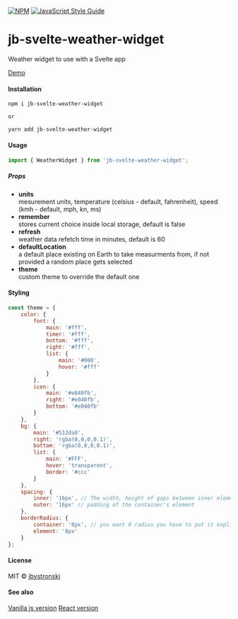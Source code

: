 [![NPM](https://img.shields.io/npm/v/jb-svelte-weather-widget.svg)](https://www.npmjs.com/package/jb-svelte-weather-widget) [![JavaScript Style Guide](https://img.shields.io/badge/code_style-standard-brightgreen.svg)](https://standardjs.com)

# jb-svelte-weather-widget

Weather widget to use with a Svelte app

<a href="https://jb-weather-widget.surge.sh">Demo</a>

#### Installation

```bash
npm i jb-svelte-weather-widget

or

yarn add jb-svelte-weather-widget
```

#### Usage

```jsx
import { WeatherWidget } from 'jb-svelte-weather-widget';
```

##### Props

<ul>
     <li><span style="font-weight: bold;">units</span><br/><span>mesurement units, temperature (celsius - default, fahrenheit), speed (kmh - default, mph, kn, ms)</span></li>
       <li><span style="font-weight: bold;">remember</span><br/><span>stores current choice inside local storage, default is false</span></li>
        <li><span style="font-weight: bold;">refresh</span><br/><span>weather data refetch time in minutes, default is 60</span></li>
         <li><span style="font-weight: bold;">defaultLocation</span><br/><span>a default place existing on Earth to take measurments from, if not provided a random place gets selected</span></li>
          <li><span style="font-weight: bold;">theme</span><br/><span>custom theme to override the default one</span></li>
</ul>

#### Styling

```javascript
const theme = {
	color: {
		font: {
			main: '#fff',
			timer: '#fff',
			bottom: '#fff',
			right: '#fff',
			list: {
				main: '#000',
				hover: '#fff'
			}
		},
		icon: {
			main: '#e040fb',
			right: '#e040fb',
			bottom: '#e040fb'
		}
	},
	bg: {
		main: '#512da8',
		right: 'rgba(0,0,0,0.1)',
		bottom: 'rgba(0,0,0,0.1)',
		list: {
			main: '#FFF',
			hover: 'transparent',
			border: '#ccc'
		}
	},
	spacing: {
		inner: '16px', // The width, height of gaps between inner elements
		outer: '16px' // padding of the container's element
	},
	borderRadius: {
		container: '8px', // you want 0 radius you have to put it explicitly, same below
		element: '8px'
	}
};
```

#### License

MIT © [jbystronski](https://github.com/jbystronski)

#### See also

<a href="https://github.com/jbystronski/jb-weather-widget">Vanilla js version</a>
<a href="https://github.com/jbystronski/jb-react-weather-widget">React version</a>
